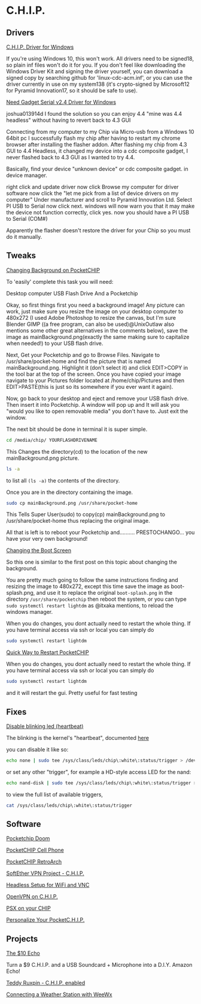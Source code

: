 # C.H.I.P.

## Drivers

[C.H.I.P. Driver for Windows](https://bbs.nextthing.co/t/need-gadget-serial-v2-4-driver-for-windows-7/2044/5)

If you're using Windows 10, this won't work. All drivers need to be signed18, so plain inf files won't do it for you. If you don't feel like downloading the Windows Driver Kit and signing the driver yourself, you can download a signed copy by searching github for 'linux-cdc-acm.inf', or you can use the driver currently in use on my system138 (it's crypto-signed by Microsoft12 for Pyramid Innovation17, so it should be safe to use).

[Need Gadget Serial v2.4 Driver for Windows](https://bbs.nextthing.co/t/need-gadget-serial-v2-4-driver-for-windows-7/2044/11)

joshua013914d
I found the solution so you can enjoy 4.4 "mine was 4.4 headless" without having to revert back to 4.3 GUI

Connecting from my computer to my Chip via Micro-usb
from a Windows 10 64bit pc
I successfully flash my chip after having to restart my chrome browser after installing the flasher addon.
After flashing my chip from 4.3 GUI to 4.4 Headless, it changed my device into a cdc composite gadget, I never flashed back to 4.3 GUI as I wanted to try 4.4.

Basically, find your device "unknown device" or cdc composite gadget. in device manager.

right click and update driver
now click Browse my computer for driver software
now click the "let me pick from a list of device drivers on my computer"
Under manufacturer and scroll to Pyramid Innovation Ltd.
Select PI USB to Serial
now click next.
windows will now warn you that it may make the device not function correctly, click yes.
now you should have a PI USB to Serial (COM#)

Apparently the flasher doesn't restore the driver for your Chip so you must do it manually.

## Tweaks

[Changing Background on PocketCHIP](https://bbs.nextthing.co/t/personalization-of-gui/5167)

To 'easily' complete this task you will need:

Desktop computer
USB Flash Drive
And a Pocketchip

Okay, so first things first you need a background image! Any picture can work, just make sure you resize the image on your desktop computer to 480x272 (I used Adobe Photoshop to resize the canvas, but I'm sure Blender GIMP ((a free program, can also be used)@UnixOutlaw also mentions some other great alternatives in the comments below), save the image as mainBackground.png(exactly the same making sure to capitalize when needed!) to your USB flash drive.

Next, Get your Pocketchip and go to Browse Files. Navigate to /usr/share/pocket-home and find the picture that is named mainBackground.png. Highlight it (don't select it) and click EDIT>COPY in the tool bar at the top of the screen. Once you have copied your image navigate to your Pictures folder located at /home/chip/Pictures and then EDIT>PASTE(this is just so its somewhere if you ever want it again).

Now, go back to your desktop and eject and remove your USB flash drive. Then insert it into Pocketchip. A window will pop up and It will ask you "would you like to open removable media" you don't have to. Just exit the window.

The next bit should be done in terminal it is super simple.

```Bash
cd /media/chip/ YOURFLASHDRIVENAME
```

This Changes the directory(cd) to the location of the new mainBackground.png picture.

```Bash
ls -a
```

to list all ```(ls -a)``` the contents of the directory.

Once you are in the directory containing the image.

```Bash
sudo cp mainBackground.png /usr/share/pocket-home
```

This Tells Super User(sudo) to copy(cp) mainBackground.png to /usr/share/pocket-home thus replacing the original image.

All that is left is to reboot your Pocketchip and.......... PRESTOCHANGO... you have your very own background!

[Changing the Boot Screen](https://bbs.nextthing.co/t/personalization-of-gui/5167/31)

So this one is similar to the first post on this topic about changing the background.

You are pretty much going to follow the same instructions finding and resizing the image to 480x272, except this time save the image as boot-splash.png, and use it to replace the original ```boot-splash.png``` in the directory ```/usr/share/pocketchip``` then reboot the system, or you can type ```sudo systemctl restart lightdm``` as @itxaka mentions, to reload the windows manager.

When you do changes, you dont actually need to restart the whole thing. If you have terminal access via ssh or local you can simply do

```Bash
sudo systemctl restart lightdm
```

[Quick Way to Restart PocketCHIP](https://bbs.nextthing.co/t/personalization-of-gui/5167/7)

When you do changes, you dont actually need to restart the whole thing. If you have terminal access via ssh or local you can simply do

```Bash
sudo systemctl restart lightdm
```

and it will restart the gui. Pretty useful for fast testing 

## Fixes

[Disable blinking led (heartbeat)](https://bbs.nextthing.co/t/blinking-status-led/11563/9)

The blinking is the kernel's "heartbeat", documented [here](https://www.kernel.org/doc/Documentation/devicetree/bindings/leds/common.txt4)

you can disable it like so:

```Bash
echo none | sudo tee /sys/class/leds/chip\:white\:status/trigger > /dev/null
```

or set any other "trigger", for example a HD-style access LED for the nand:

```Bash
echo nand-disk | sudo tee /sys/class/leds/chip\:white\:status/trigger > /dev/null
```

to view the full list of available triggers,

```Bash
cat /sys/class/leds/chip\:white\:status/trigger
```

## Software

[Pocketchip Doom](http://blog.nextthing.co/customize-the-hell-out-of-your-pocketc-h-i-p-install-doom-give-it-an-icon-on-the-home-screen/)

[PocketCHIP Cell Phone](http://blog.nextthing.co/learn-how-the-community-created-a-pocketc-h-i-p-cell-phone/)

[PocketCHIP RetroArch](http://blog.nextthing.co/get-started-with-retro-arch-and-game-boy-color-emulation-on-pocketc-h-i-p/)

[SoftEther VPN Project - C.H.I.P.](https://bbs.nextthing.co/t/a-better-vpn-solution-than-openvpn/5324/1)

[Headless Setup for WiFi and VNC](https://bbs.nextthing.co/t/headless-no-screen-setup-for-wifi-and-vnc/1992)

[OpenVPN on C.H.I.P.](https://bbs.nextthing.co/t/share-your-tweaks/7261)

[PSX on your CHIP](http://blog.nextthing.co/community-project-emulate-the-playstation-on-your-pocketc-h-i-p/)

[Personalize Your PocketC.H.I.P.](http://blog.nextthing.co/personalize-your-pocketc-h-i-p-tutorials-for-changing-the-background-icons-adding-a-web-browser/)

## Projects

[The $10 Echo](http://sammachin.com/the-10-echo/)

Turn a $9 C.H.I.P. and a USB Soundcard + Microphone into a D.I.Y. Amazon Echo!

[Teddy Ruxpin - C.H.I.P. enabled](https://chip.hackster.io/chip/c-h-i-p-py-ruxpin-5f02f1?ref=platform&ref_id=5276_trending___&offset=3)

[Connecting a Weather Station with WeeWx](https://bbs.nextthing.co/t/connecting-a-weather-station-with-weewx/2472)

